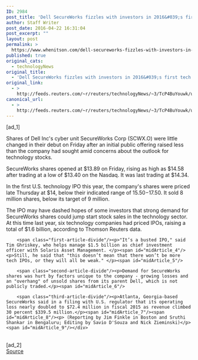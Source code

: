 ```yaml
---
ID: 2984
post_title: 'Dell SecureWorks fizzles with investors in 2016&#039;s first tech IPO'
author: Staff Writer
post_date: 2016-04-22 16:31:04
post_excerpt: ""
layout: post
permalink: >
  https://www.whenitson.com/dell-secureworks-fizzles-with-investors-in-2016s-first-tech-ipo/
published: true
original_cats:
  - technologyNews
original_title:
  - 'Dell SecureWorks fizzles with investors in 2016&#039;s first tech IPO'
original_link:
  - >
    http://feeds.reuters.com/~r/reuters/technologyNews/~3/TcP4BuYouwk/us-secureworks-ipo-idUSKCN0XJ1W7
canonical_url:
  - >
    http://feeds.reuters.com/~r/reuters/technologyNews/~3/TcP4BuYouwk/us-secureworks-ipo-idUSKCN0XJ1W7
---
```

 [ad_1]
<br><div id="articleText">
<span id="midArticle_start"/>

<span class="focusParagraph" readability="4"><p><span class="articleLocatio&lt;/span&gt;n">Shares of Dell Inc's cyber unit SecureWorks Corp (<span id="symbol_SCWX.O_0">SCWX.O</span>) were little changed in their debut on Friday after an initial public offering raised less than the company had sought amid concerns about the outlook for technology stocks. </span></p></span><span id="midArticle_0"/><p>SecureWorks shares opened at $13.89 on Friday, rising as high as $14.58 after trading at a low of $13.40 on the Nasdaq. It was last trading at $14.34. </p><span id="midArticle_1"/><p>In the first U.S. technology IPO this year, the company's shares were priced late Thursday at $14, below their indicated range of $15.50-$17.50. It sold 8 million shares, below its target of 9 million.</p><span id="midArticle_2"/><p>The IPO may have dashed hopes of some investors that strong demand for SecureWorks shares could jump start stock sales in the technology sector. At this time last year, six technology companies had priced IPOs, raising a total of $1.6 billion, according to Thomson Reuters data. </p><span id="midArticle_3"/>
        
        <span class="first-article-divide"/><p>"It’s a busted IPO," said Tim Ghriskey, who helps manage $1.5 billion as chief investment officer with Solaris Asset Management. </p><span id="midArticle_4"/><p>Still, he said that "this doesn’t mean that there won’t be more tech IPOs, or they will all be weak." </p><span id="midArticle_5"/>
        
        <span class="second-article-divide"/><p>Demand for SecureWorks shares was hurt by factors unique to the company - growing losses and an "overhang" of unsold shares from its parent Dell, which is not publicly traded.</p><span id="midArticle_6"/>
        
        <span class="third-article-divide"/><p>Atlanta, Georgia-based SecureWorks said in a filing with U.S. regulator that its operating loss nearly doubled to $72.4 million in fiscal 2015 as revenue climbed 30 percent $339.5 million.</p><span id="midArticle_7"/><span id="midArticle_8"/><p> (Reporting by Jim Finkle in Boston and Sruthi Shankar in Bengaluru; Editing by Savio D'Souza and Nick Zieminski)</p><span id="midArticle_9"/></div>
<br>[ad_2]
<br><a href="http://feeds.reuters.com/~r/reuters/technologyNews/~3/TcP4BuYouwk/us-secureworks-ipo-idUSKCN0XJ1W7">Source </a>
